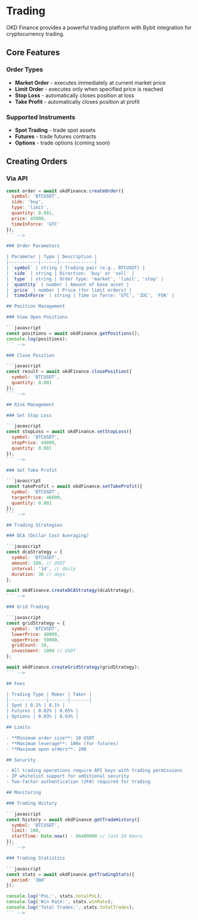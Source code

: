 # Trading

OKD Finance provides a powerful trading platform with Bybit integration for cryptocurrency trading.

## Core Features

### Order Types

- **Market Order** - executes immediately at current market price
- **Limit Order** - executes only when specified price is reached
- **Stop Loss** - automatically closes position at loss
- **Take Profit** - automatically closes position at profit

### Supported Instruments

- **Spot Trading** - trade spot assets
- **Futures** - trade futures contracts
- **Options** - trade options (coming soon)

## Creating Orders

### Via API

```javascript
const order = await okdFinance.createOrder({
  symbol: 'BTCUSDT',
  side: 'buy',
  type: 'limit',
  quantity: 0.001,
  price: 45000,
  timeInForce: 'GTC'
});
``` -->

### Order Parameters

| Parameter | Type | Description |
|-----------|------|-------------|
| `symbol` | string | Trading pair (e.g., BTCUSDT) |
| `side` | string | Direction: 'buy' or 'sell' |
| `type` | string | Order type: 'market', 'limit', 'stop' |
| `quantity` | number | Amount of base asset |
| `price` | number | Price (for limit orders) |
| `timeInForce` | string | Time in force: 'GTC', 'IOC', 'FOK' |

## Position Management

### View Open Positions

```javascript
const positions = await okdFinance.getPositions();
console.log(positions);
``` -->

### Close Position

```javascript
const result = await okdFinance.closePosition({
  symbol: 'BTCUSDT',
  quantity: 0.001
});
``` -->

## Risk Management

### Set Stop Loss

```javascript
const stopLoss = await okdFinance.setStopLoss({
  symbol: 'BTCUSDT',
  stopPrice: 44000,
  quantity: 0.001
});
``` -->

### Set Take Profit

```javascript
const takeProfit = await okdFinance.setTakeProfit({
  symbol: 'BTCUSDT',
  targetPrice: 46000,
  quantity: 0.001
});
``` -->

## Trading Strategies

### DCA (Dollar Cost Averaging)

```javascript
const dcaStrategy = {
  symbol: 'BTCUSDT',
  amount: 100, // USDT
  interval: '1d', // daily
  duration: 30 // days
};

await okdFinance.createDCAStrategy(dcaStrategy);
``` -->

### Grid Trading

```javascript
const gridStrategy = {
  symbol: 'BTCUSDT',
  lowerPrice: 40000,
  upperPrice: 50000,
  gridCount: 10,
  investment: 1000 // USDT
};

await okdFinance.createGridStrategy(gridStrategy);
``` -->

## Fees

| Trading Type | Maker | Taker |
|--------------|-------|-------|
| Spot | 0.1% | 0.1% |
| Futures | 0.02% | 0.05% |
| Options | 0.03% | 0.03% |

## Limits

- **Minimum order size**: 10 USDT
- **Maximum leverage**: 100x (for futures)
- **Maximum open orders**: 200

## Security

- All trading operations require API keys with trading permissions
- IP whitelist support for additional security
- Two-factor authentication (2FA) required for trading

## Monitoring

### Trading History

```javascript
const history = await okdFinance.getTradeHistory({
  symbol: 'BTCUSDT',
  limit: 100,
  startTime: Date.now() - 86400000 // last 24 hours
});
``` -->

### Trading Statistics

```javascript
const stats = await okdFinance.getTradingStats({
  period: '30d'
});

console.log('PnL:', stats.totalPnL);
console.log('Win Rate:', stats.winRate);
console.log('Total Trades:', stats.totalTrades);
``` -->
